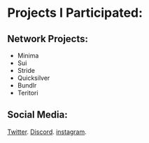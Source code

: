 # Projects I Participated:

## Network Projects:

- Minima
- Sui
- Stride
- Quicksilver
- Bundlr
- Teritori

## Social Media:
[Twitter](https://twitter.com/cryptoyatko).
[Discord](yatko.k110#0492).
[instagram](https://www.instagram.com/yatko_k/).
